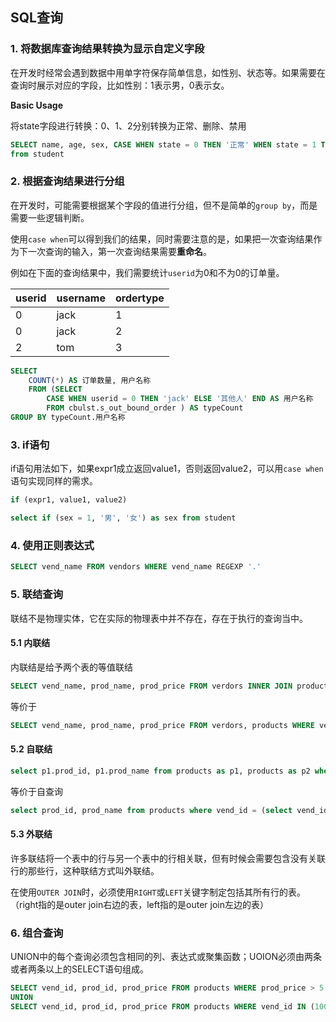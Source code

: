 ## SQL查询

### 1. 将数据库查询结果转换为显示自定义字段

在开发时经常会遇到数据中用单字符保存简单信息，如性别、状态等。如果需要在查询时展示对应的字段，比如性别：1表示男，0表示女。

**Basic Usage**

将state字段进行转换：0、1、2分别转换为正常、删除、禁用

``` sql
SELECT name, age, sex, CASE WHEN state = 0 THEN '正常' WHEN state = 1 THEN '删除' ELSE '禁用' END AS state
from student
```

### 2. 根据查询结果进行分组

在开发时，可能需要根据某个字段的值进行分组，但不是简单的`group by`，而是需要一些逻辑判断。

使用`case when`可以得到我们的结果，同时需要注意的是，如果把一次查询结果作为下一次查询的输入，第一次查询结果需要**重命名**。

例如在下面的查询结果中，我们需要统计`userid`为0和不为0的订单量。

| userid  | username | ordertype |
| ------------- | ------------- | ------------- |
| 0  | jack  | 1 |
| 0  | jack  | 2 |
| 2  | tom  | 3 |

``` sql
SELECT 
    COUNT(*) AS 订单数量, 用户名称
    FROM (SELECT
        CASE WHEN userid = 0 THEN 'jack' ELSE '其他人' END AS 用户名称
        FROM cbulst.s_out_bound_order ) AS typeCount 
GROUP BY typeCount.用户名称
```

### 3. if语句

if语句用法如下，如果expr1成立返回value1，否则返回value2，可以用`case when`语句实现同样的需求。
``` sql
if (expr1, value1, value2)
```

``` sql
select if (sex = 1, '男', '女') as sex from student
```

### 4. 使用正则表达式

``` sql
SELECT vend_name FROM vendors WHERE vend_name REGEXP '.'
```

### 5. 联结查询

联结不是物理实体，它在实际的物理表中并不存在，存在于执行的查询当中。

#### 5.1 内联结
内联结是给予两个表的等值联结

``` sql
SELECT vend_name, prod_name, prod_price FROM verdors INNER JOIN products ON vendors.vend_id = products.vend_id
```

等价于

``` sql
SELECT vend_name, prod_name, prod_price FROM verdors, products WHERE vendors.vend_id = products.vend_id
```

#### 5.2 自联结

``` sql
select p1.prod_id, p1.prod_name from products as p1, products as p2 where p1.vend_id = p2.vend_id and p2.prod_id = 'DTNTR';
```

等价于自查询
```sql
select prod_id, prod_name from products where vend_id = (select vend_id from products where prod_id = 'DTNTR');
```

#### 5.3 外联结
许多联结将一个表中的行与另一个表中的行相关联，但有时候会需要包含没有关联行的那些行，这种联结方式叫外联结。

在使用`OUTER JOIN`时，必须使用`RIGHT`或`LEFT`关键字制定包括其所有行的表。（right指的是outer join右边的表，left指的是outer join左边的表）

### 6. 组合查询
UNION中的每个查询必须包含相同的列、表达式或聚集函数；UOION必须由两条或者两条以上的SELECT语句组成。

``` sql
SELECT vend_id, prod_id, prod_price FROM products WHERE prod_price > 5
UNION
SELECT vend_id, prod_id, prod_price FROM products WHERE vend_id IN (1001, 1002)
```